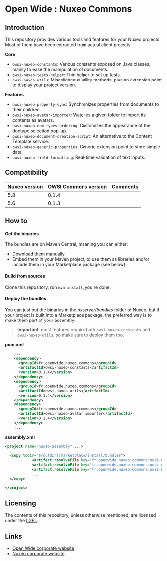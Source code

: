 Open Wide : Nuxeo Commons
=========================

## Introduction

This repository provides various tools and features for your Nuxeo projects. Most of them have been extracted from actual client projects.

**Core**

* `owsi-nuxeo-constants`: Various constants exposed on Java classes, mainly to ease the manipulation of documents.
* `owsi-nuxeo-tests-helper`: Thin helper to set up tests.
* `owsi-nuxeo-utils`: Miscellaneous utility methods, plus an extension point to display your project version.

**Features**

* `owsi-nuxeo-property-sync`: Synchronizes properties from documents to their children.
* `owsi-nuxeo-avatar-importer`: Watches a given folder to import its contents as avatars.
* `owsi-nuxeo-ecm-types-ordering`: Customizes the appearance of the doctype selection pop-up.
* `owsi-nuxeo-document-creation-script`: An alternative to the Content Template service.
* `owsi-nuxeo-generic-properties`: Generic extension point to store simple data.
* `owsi-nuxeo-field-formatting`: Real-time validation of text inputs.

## Compatibility

Nuxeo version | OWSI Commons version | Comments
--- | --- | ---
5.8 | 0.1.4 | 
5.6 | 0.1.3 | 

## How to

#### Get the binaries

The bundles are on Maven Central, meaning you can either:

* [Download them manually](http://search.maven.org/#search|ga|1|g%3A%22fr.openwide.nuxeo.commons%22)
* Embed them in your Maven project, to use them as libraries and/or include them in your Marketplace package (see below).

#### Build from sources

Clone this repository, run `mvn install`, you're done.

#### Deploy the bundles

You can just put the binaries in the *nxserver/bundles* folder of Nuxeo, but if your project is built into a Marketplace package, the preferred way is to make them part of your assembly:

> **Important**: most features require both `owsi-nuxeo-constants` and `owsi-nuxeo-utils`, so make sure to deploy them too.

**pom.xml**

```xml
    ...
    <dependency>
      <groupId>fr.openwide.nuxeo.commons</groupId>
      <artifactId>owsi-nuxeo-constants</artifactId>
      <version>0.1.4</version>
    </dependency>
    <dependency>
      <groupId>fr.openwide.nuxeo.commons</groupId>
      <artifactId>owsi-nuxeo-utils</artifactId>
      <version>0.1.4</version>
    </dependency>
    <dependency>
      <groupId>fr.openwide.nuxeo.commons</groupId>
      <artifactId>owsi-nuxeo-avatar-importer</artifactId>
      <version>0.1.4</version>
    </dependency>
    ...
```

**assembly.xml**

```xml
<project name="nuxeo-assembly" ...>
  ...
  <copy todir="${outdir}/marketplace/install/bundles">
			<artifact:resolveFile key="fr.openwide.nuxeo.commons:owsi-nuxeo-constants::jar" />
			<artifact:resolveFile key="fr.openwide.nuxeo.commons:owsi-nuxeo-utils::jar" />
			<artifact:resolveFile key="fr.openwide.nuxeo.commons:owsi-nuxeo-avatar-importer::jar" />
			...
  </copy>
  ...
</project>
```

## Licensing

The contents of this repository, unless otherwise mentioned, are licensed under the [LGPL](http://www.gnu.org/copyleft/lesser.html).

## Links

* [Open Wide corporate website](http://www.openwide.fr/)
* [Nuxeo corporate website](http://www.nuxeo.com/fr)

